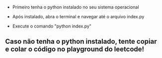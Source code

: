 - Primeiro tenha o python instalado no seu sistema operacional

- Após instalado, abra o terminal e navegar até o arquivo index.py

- Execute o comando "python index.py"

## Caso não tenha o python instalado, tente copiar e colar o código no playground do leetcode!
